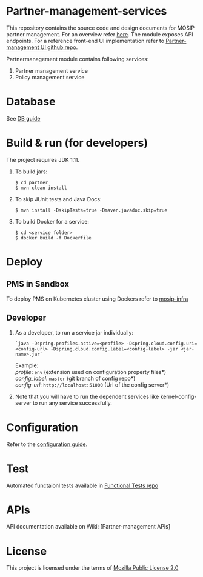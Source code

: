 # Partner-management-services

This repository contains the source code and design documents for MOSIP partner management. For an overview refer [here](https://nayakrounak.gitbook.io/mosip-docs/modules/partner-management).  The module exposes API endpoints. For a reference front-end UI implementation refer to [Partner-management UI  github repo](https://github.com/mosip/partner-management-portal/tree/1.2.0-rc2).

Partnermanagement module contains following services:
1. Partner management service
2. Policy management service

# Database
 See [DB guide](db_scripts/README.md)
 
# Build & run (for developers)
The project requires JDK 1.11. 
1. To build jars:
    ```
    $ cd partner
    $ mvn clean install 
    ```
1. To skip JUnit tests and Java Docs:
    ```
    $ mvn install -DskipTests=true -Dmaven.javadoc.skip=true
    ```
1. To build Docker for a service:
    ```
    $ cd <service folder>
    $ docker build -f Dockerfile
    ```

# Deploy

## PMS in Sandbox
To deploy PMS on Kubernetes cluster using Dockers refer to [mosip-infra](https://github.com/mosip/mosip-infra/tree/1.2.0-rc2/deployment/v3)

## Developer

1. As a developer, to run a service jar individually:
    ```
    `java -Dspring.profiles.active=<profile> -Dspring.cloud.config.uri=<config-url> -Dspring.cloud.config.label=<config-label> -jar <jar-name>.jar`
    ```
    Example:  
        _profile_: `env` (extension used on configuration property files*)    
        _config_label_: `master` (git branch of config repo*)  
        _config-url_: `http://localhost:51000` (Url of the config server*)  
	
1. Note that you will have to run the dependent services like kernel-config-server to run any service successfully.
 
# Configuration
 
Refer to the [configuration guide](docs/configuration.md).

# Test
Automated functaionl tests available in [Functional Tests repo](https://github.com/mosip/mosip-functional-tests)

# APIs
API documentation available on Wiki: [Partner-management APIs]

# License
This project is licensed under the terms of [Mozilla Public License 2.0](https://github.com/mosip/mosip-platform/blob/master/LICENSE)
